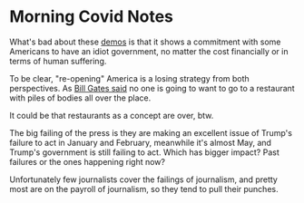 # Morning Covid Notes
What's bad about these <a href="https://abcnews.go.com/US/residents-protest-coronavirus-stay-home-orders-states/story?id=70233220">demos</a> is that it shows a commitment with some Americans to have an idiot government, no matter the cost financially or in terms of human suffering.

To be clear, "re-opening" America is a losing strategy from both perspectives. As <a href="https://www.vox.com/recode/2020/3/24/21192638/coronavirus-bill-gates-trump-reopen-business">Bill Gates said</a> no one is going to want to go to a restaurant with piles of bodies all over the place. 

It could be that restaurants as a concept are over, btw.

The big failing of the press is they are making an excellent issue of Trump's failure to act in January and February, meanwhile it's almost May, and Trump's government is still failing to act. Which has bigger impact? Past failures or the ones happening right now?

Unfortunately few journalists cover the failings of journalism, and pretty most are on the payroll of journalism, so they tend to pull their punches.

